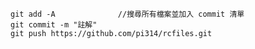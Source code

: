     git add -A              //搜尋所有檔案並加入 commit 清單
    git commit -m "註解"
    git push https://github.com/pi314/rcfiles.git
